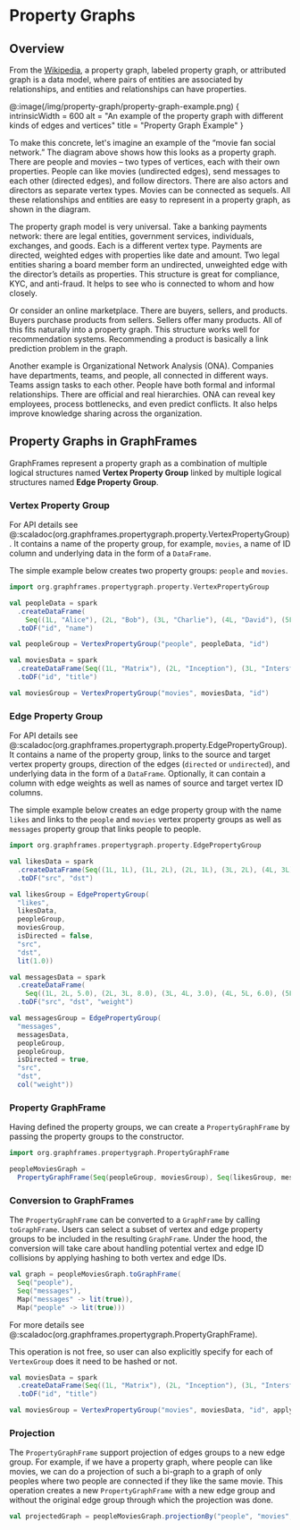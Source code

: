 # Property Graphs

## Overview

From the [Wikipedia](https://en.wikipedia.org/wiki/Property_graph), a property graph, labeled property graph, or attributed graph is a data model, where pairs of entities are associated by relationships, and entities and relationships can have properties.

@:image(/img/property-graph/property-graph-example.png) {
    intrinsicWidth = 600
    alt = "An example of the property graph with different kinds of edges and vertices"
    title = "Property Graph Example"
}

To make this concrete, let's imagine an example of the “movie fan social network.” The diagram above shows how this looks as a property graph. There are people and movies – two types of vertices, each with their own properties. People can like movies (undirected edges), send messages to each other (directed edges), and follow directors. There are also actors and directors as separate vertex types. Movies can be connected as sequels. All these relationships and entities are easy to represent in a property graph, as shown in the diagram.

The property graph model is very universal. Take a banking payments network: there are legal entities, government services, individuals, exchanges, and goods. Each is a different vertex type. Payments are directed, weighted edges with properties like date and amount. Two legal entities sharing a board member form an undirected, unweighted edge with the director’s details as properties. This structure is great for compliance, KYC, and anti-fraud. It helps to see who is connected to whom and how closely.

Or consider an online marketplace. There are buyers, sellers, and products. Buyers purchase products from sellers. Sellers offer many products. All of this fits naturally into a property graph. This structure works well for recommendation systems. Recommending a product is basically a link prediction problem in the graph.

Another example is Organizational Network Analysis (ONA). Companies have departments, teams, and people, all connected in different ways. Teams assign tasks to each other. People have both formal and informal relationships. There are official and real hierarchies. ONA can reveal key employees, process bottlenecks, and even predict conflicts. It also helps improve knowledge sharing across the organization.

## Property Graphs in GraphFrames

GraphFrames represent a property graph as a combination of multiple logical structures named **Vertex Property Group** linked by multiple logical structures named **Edge Property Group**.

### Vertex Property Group

For API details see @:scaladoc(org.graphframes.propertygraph.property.VertexPropertyGroup). It contains a name of the property group, for example, `movies`, a name of ID column and underlying data in the form of a `DataFrame`.

The simple example below creates two property groups: `people` and `movies`.

```scala
import org.graphframes.propertygraph.property.VertexPropertyGroup

val peopleData = spark
  .createDataFrame(
    Seq((1L, "Alice"), (2L, "Bob"), (3L, "Charlie"), (4L, "David"), (5L, "Eve")))
  .toDF("id", "name")

val peopleGroup = VertexPropertyGroup("people", peopleData, "id")

val moviesData = spark
  .createDataFrame(Seq((1L, "Matrix"), (2L, "Inception"), (3L, "Interstellar")))
  .toDF("id", "title")

val moviesGroup = VertexPropertyGroup("movies", moviesData, "id")
```

### Edge Property Group

For API details see @:scaladoc(org.graphframes.propertygraph.property.EdgePropertyGroup). It contains a name of the property group, links to the source and target vertex property groups, direction of the edges (`directed` or `undirected`), and underlying data in the form of a `DataFrame`. Optionally, it can contain a column with edge weights as well as names of source and target vertex ID columns.

The simple example below creates an edge property group with the name `likes` and links to the `people` and `movies` vertex property groups as well as `messages` property group that links people to people.

```scala
import org.graphframes.propertygraph.property.EdgePropertyGroup

val likesData = spark
  .createDataFrame(Seq((1L, 1L), (1L, 2L), (2L, 1L), (3L, 2L), (4L, 3L), (5L, 2L)))
  .toDF("src", "dst")

val likesGroup = EdgePropertyGroup(
  "likes",
  likesData,
  peopleGroup,
  moviesGroup,
  isDirected = false,
  "src",
  "dst",
  lit(1.0))

val messagesData = spark
  .createDataFrame(
    Seq((1L, 2L, 5.0), (2L, 3L, 8.0), (3L, 4L, 3.0), (4L, 5L, 6.0), (5L, 1L, 9.0)))
  .toDF("src", "dst", "weight")

val messagesGroup = EdgePropertyGroup(
  "messages",
  messagesData,
  peopleGroup,
  peopleGroup,
  isDirected = true,
  "src",
  "dst",
  col("weight"))
```

### Property GraphFrame

Having defined the property groups, we can create a `PropertyGraphFrame` by passing the property groups to the constructor.

```scala
import org.graphframes.propertygraph.PropertyGraphFrame

peopleMoviesGraph =
  PropertyGraphFrame(Seq(peopleGroup, moviesGroup), Seq(likesGroup, messagesGroup))
```

### Conversion to GraphFrames

The `PropertyGraphFrame` can be converted to a `GraphFrame` by calling `toGraphFrame`. Users can select a subset of vertex and edge property groups to be included in the resulting `GraphFrame`. Under the hood, the conversion will take care about handling potential vertex and edge ID collisions by applying hashing to both vertex and edge IDs. 

```scala
val graph = peopleMoviesGraph.toGraphFrame(
  Seq("people"),
  Seq("messages"),
  Map("messages" -> lit(true)),
  Map("people" -> lit(true)))
```

For more details see @:scaladoc(org.graphframes.propertygraph.PropertyGraphFrame).

This operation is not free, so user can also explicitly specify for each of `VertexGroup` does it need to be hashed or not.

```scala
val moviesData = spark
  .createDataFrame(Seq((1L, "Matrix"), (2L, "Inception"), (3L, "Interstellar")))
  .toDF("id", "title")

val moviesGroup = VertexPropertyGroup("movies", moviesData, "id", applyMaskOnId = false)
```

### Projection

The `PropertyGraphFrame` support projection of edges groups to a new edge group. For example, if we have a property graph, where people can like movies, we can do a projection of such a bi-graph to a graph of only peoples where two people are connected if they like the same movie. This operation creates a new `PropertyGraphFrame` with a new edge group and without the original edge group through which the projection was done.

```scala
val projectedGraph = peopleMoviesGraph.projectionBy("people", "movies", "likes")
```

